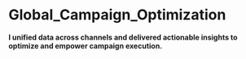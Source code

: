 # Global_Campaign_Optimization

**I unified data across channels and delivered actionable insights to optimize and empower campaign execution.**
